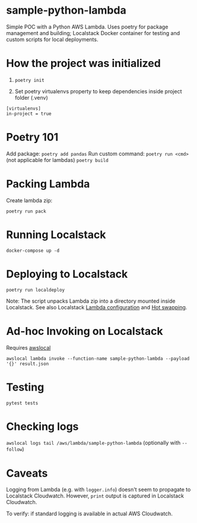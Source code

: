 # sample-python-lambda

Simple POC with a Python AWS Lambda.
Uses poetry for package management and building; Localstack Docker container for testing and custom scripts for local deployments.

# How the project was initialized 
1. `poetry init`

2. Set poetry virtualenvs property to keep dependencies inside project folder (.venv)
```
[virtualenvs] 
in-project = true
```

# Poetry 101

Add package: `poetry add pandas`
Run custom command: `poetry run <cmd>`
(not applicable for lambdas) `poetry build`

# Packing Lambda

Create lambda zip:

`poetry run pack`

# Running Localstack

`docker-compose up -d`

# Deploying to Localstack

`poetry run localdeploy`

Note: The script unpacks Lambda zip into a directory mounted inside Localstack. See also Localstack [Lambda configuration](https://docs.localstack.cloud/localstack/configuration/) and [Hot swapping](https://docs.localstack.cloud/tools/lambda-tools/hot-swapping/).

# Ad-hoc Invoking on Localstack

Requires [awslocal](https://github.com/localstack/awscli-local)

`awslocal lambda invoke --function-name sample-python-lambda --payload '{}' result.json`

# Testing

`pytest tests`

# Checking logs

`awslocal logs tail /aws/lambda/sample-python-lambda`  (optionally with `--follow`)

# Caveats

Logging from Lambda (e.g. with `logger.info`) doesn't seem to propagate to Localstack Cloudwatch. However, `print` output is captured in Localstack Cloudwatch.

To verify: if standard logging is available in actual AWS Cloudwatch.